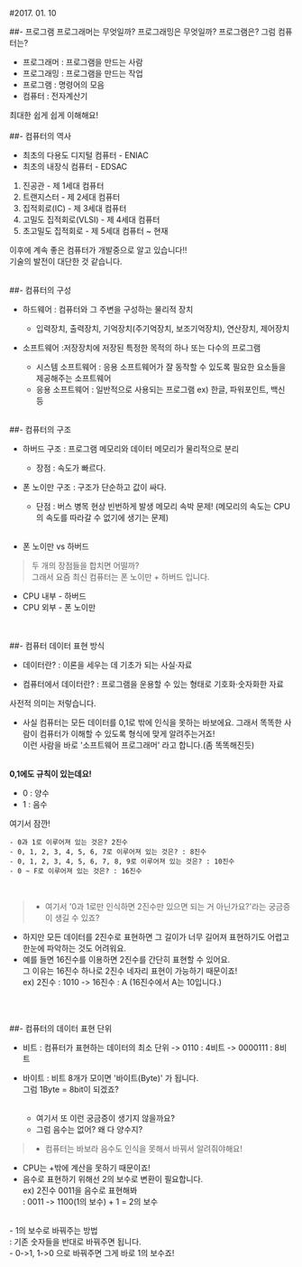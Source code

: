 #2017. 01. 10

##- 프로그램
프로그래머는 무엇일까? 프로그래밍은 무엇일까?
프로그램은? 그럼 컴퓨터는?

* 프로그래머 : 프로그램을 만드는 사람
* 프로그래밍 : 프로그램을 만드는 작업
* 프로그램 : 명령어의 모음
* 컴퓨터 : 전자계산기

최대한 쉽게 쉽게 이해해요!
<br><br>
##- 컴퓨터의 역사

- 최초의 다용도 디지털 컴퓨터 - ENIAC
- 최초의 내장식 컴퓨터 - EDSAC

1. 진공관 - 제 1세대 컴퓨터
2. 트랜지스터 - 제 2세대 컴퓨터
3. 집적회로(IC) - 제 3세대 컴퓨터
4. 고밀도 집적회로(VLSI) - 제 4세대 컴퓨터
5. 초고밀도 집적회로 - 제 5세대 컴퓨터 ~ 현재

이후에 계속 좋은 컴퓨터가 개발중으로 알고 있습니다!!<br>
기술의 발전이 대단한 것 같습니다.
<br><br>

##- 컴퓨터의 구성

* 하드웨어 : 컴퓨터와 그 주변을 구성하는 물리적 장치
  - 입력장치, 출력장치, 기억장치(주기억장치, 보조기억장치), 연산장치, 제어장치

* 소프트웨어 :저장장치에 저장된 특정한 목적의 하나 또는 다수의 프로그램
  - 시스템 소프트웨어 : 응용 소프트웨어가 잘 동작할 수 있도록 필요한 요소들을 제공해주는 소프트웨어
  - 응용 소프트웨어 : 일반적으로 사용되는 프로그램 ex) 한글, 파워포인트, 백신 등
<br><br>

##- 컴퓨터의 구조

* 하버드 구조
  : 프로그램 메모리와 데이터 메모리가 물리적으로 분리<br>
  - 장점 : 속도가 빠르다.

* 폰 노이만 구조
  : 구조가 단순하고 값이 싸다.<br>
  - 단점 : 버스 병목 현상 빈번하게 발생
            메모리 속박 문제! (메모리의 속도는 CPU의 속도를 따라갈 수 없기에 생기는 문제)
<br><br>
- 폰 노이만 vs 하버드

> 두 개의 장점들을 합치면 어떨까?<br>
그래서 요즘 최신 컴퓨터는 폰 노이만 + 하버드 입니다.<br>
 - CPU 내부 - 하버드<br>
 - CPU 외부 - 폰 노이만

<br><br>
##-  컴퓨터 데이터 표현 방식

- 데이터란?
: 이론을 세우는 데 기초가 되는 사실·자료

- 컴퓨터에서 데이터란?
: 프로그램을 운용할 수 있는 형태로 기호화·숫자화한 자료

사전적 의미는 저렇습니다.

- 사실 컴퓨터는 모든 데이터를 0,1로 밖에 인식을 못하는 바보에요.
그래서 똑똑한 사람이 컴퓨터가 이해할 수 있도록 형식에 맞게 알려주는거죠!
<br>이런 사람을 바로 '소프트웨어 프로그래머' 라고 합니다.(좀 똑똑해진듯)
<br><br>

**0,1에도 규칙이 있는데요!**

- 0 : 양수
- 1 : 음수

여기서 잠깐!

	- 0과 1로 이루어져 있는 것은? 2진수
	- 0, 1, 2, 3, 4, 5, 6, 7로 이루어져 있는 것은? : 8진수
	- 0, 1, 2, 3, 4, 5, 6, 7, 8, 9로 이루어져 있는 것은? : 10진수
	- 0 ~ F로 이루어져 있는 것은? : 16진수
<br>

> - 여기서 '0과 1로만 인식하면 2진수만 있으면 되는 거 아닌가요?'라는 궁금증이 생길 수 있죠?<br>
- 하지만 모든 데이터를 2진수로 표현하면 그 길이가 너무 길어져 표현하기도 어렵고 한눈에 파악하는 것도 어려워요.<br>
- 예를 들면 16진수를 이용하면 2진수를 간단히 표현할 수 있어요.<br>
그 이유는 16진수 하나로 2진수 네자리 표현이 가능하기 때문이죠!<br>
ex) 2진수 : 1010 -> 16진수 : A  (16진수에서 A는 10입니다.)

<br><br>

##- 컴퓨터의 데이터 표현 단위

- 비트 : 컴퓨터가 표현하는 데이터의 최소 단위 
  -> 0110 : 4비트
  -> 0000111 : 8비트 

- 바이트 : 비트 8개가 모이면 '바이트(Byte)' 가 됩니다.<br>
그럼 1Byte = 8bit이 되겠죠?
<br><br>

	- 여기서 또 이런 궁금증이 생기지 않을까요? <br>
	- 그럼 음수는 없어? 왜 다 양수지?

> - 컴퓨터는 바보라 음수도 인식을 못해서 바꿔서 알려줘야해요!<br>
- CPU는 +밖에 계산을 못하기 때문이죠!<br>
- 음수로 표현하기 위해선 2의 보수로 변환이 필요합니다.<br>
ex) 2진수 0011을 음수로 표현해봐<br>
  : 0011 -> 1100(1의 보수) + 1 = 2의 보수

<br>
- 1의 보수로 바꿔주는 방법<br>
 : 기존 숫자들을 반대로 바꿔주면 됩니다.<br>
- 0->1, 1->0 으로 바꿔주면 그게 바로 1의 보수죠!
